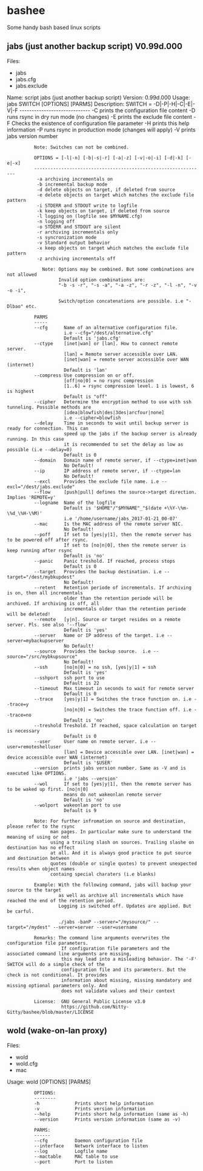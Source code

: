 # bashee
Some handy bash based linux scripts

jabs (just another backup script)
         V0.99d.000
---------------------------------
Files:
- jabs
- jabs.cfg
- jabs.exclude

Name:   script jabs (just another backup script)
Version:        0.99d.000
Usage:  jabs SWITCH [OPTIONS] [PARMS]
Description: SWITCH = -D|-P|-H|-C|-E|-V|-F
             -----------------------------
              -C prints the configuration file content
              -D runs rsync in dry run mode (no changes)
              -E prints the exclude file content
              -F Checks the existence of configuration file parameter
              -H prints this help information
              -P runs rsync in production mode (changes will apply)
              -V prints jabs version number

              Note: Switches can not be combined.

              OPTIONS = [-l|-n] [-b|-s|-r] [-a|-z] [-v|-o|-i] [-d|-k] [-e|-x]
              ---------------------------------------------------------------
               -a archiving incrementals on
               -b incremental backup mode
               -d delete objects on target, if deleted from source
               -e delete objects on target which matches the exclude file pattern
               -i STDERR and STDOUT write to logfile
               -k keep objects on target, if deleted from source
               -l logging on (logfile see $MYNAME.cfg)
               -n logging off
               -o STDERR and STDOUT are silent
               -r archiving incrementals only
               -s syncronization mode
               -v Standard output behavior
               -x keep objects on target which matches the exclude file pattern
               -z archiving incrementals off

                 Note: Options may be combined. But some combinations are not allowed
                       Invalid option combinations are:
                       "-b -s -r", "-s -a", "-a -z", "-r -z", "-l -n", "-v -o -i",

                       Switch/option concatenations are possible. i.e "-Dlbao" etc.

              PARMS
              -----
              --cfg      Name of an alternative configuration file.
                         i.e --cfg="/dest/alternative.cfg"
                         Default is 'jabs.cfg'
              --ctype    [inet|wan] or [lan]. How to connect remote server.
                         [lan] = Remote server accessible over LAN.
                         [inet|wan] = remote server accessible over WAN (internet)
                         Default is 'lan'
              --compress Use compression on or off.
                         [off|no|0] = no rsync compression
                         [1..6] = rsync compression level. 1 is lowest, 6 is highest
                         Default is "off"
              --cipher   Determine the encryption method to use with ssh tunneling. Possible methods are
                         [idea|blowfish|des|3des|arcfour|none]
                         i.e --cipher=blowfish
              --delay    Time in seconds to wait until backup server is ready for connection. This can
                         speed up the jabs if the backup server is already running. In this case
                         it is recommended to set the delay as low as possible (i.e --delay=0)
                         Default is 0
              --domain   Domain name of remote server, if --ctype=inet|wan
                         No Default!
              --ip       IP address of remote server, if --ctype=lan
                         No Default!
              --excl     Provides the exclude file name. i.e --excl="/dest/jabs.exclude"
              --flow     [push|pull] defines the source->target direction. Implies 'REMOTE=y'
              --logname  Name of the logfile
                         Default is '$HOME"/"$MYNAME"_"$(date +\%Y-\%m-\%d_\%H-\%M)'
                         i.e '/home/username/jabs_2017-01-21_00-07'
              --mac      Is the MAC address of the remote server NIC.
                         No Default!
              --poff     If set to [yes|y|1], then the remote server has to be powered off after rsync.
                         If set to [no|n|0], then the remote server is keep running after rsync
                         Default is 'no'
              --panic    Panic treshold. If reached, process stops
                         Default is 0
              --target   Provides the backup destination. i.e --target="/dest/mybkupdest"
                         No Default!
              --retent   Retention periode of incrementals. If archiving is on, then all incrementals
                         older than the retention periode will be archived. If archiving is off, all
                         incrementals older than the retention periode will be deleted!
              --remote   [y|n]. Source or target resides on a remote server. Pls. see also '--flow'
                         Default is 'yes'
              --server   Name or IP address of the target. i.e --server=mybackupserver
                         No Default!
              --source   Provides the backup source.  i.e --source="/src/mybkupsource"
                         No Default!
              --ssh      [no|n|0] = no ssh, [yes|y|1] = ssh
                         Default is 'yes'
              --sshport  ssh port to use
                         Default is 22
              --timeout  Max timeout in seconds to wait for remote server
                         Default is 0
              --trace    [yes|y|1] = Switches the trace function on. i.e --trace=y
                         [no|n|0] = Switches the trace function off. i.e --trace=no
                         Default is 'no'
              --treshold Treshold. If reached, space calculation on target is necessary
                         Default is 0
              --user     User name on remote server. i.e --user=remoteshelluser
                         [lan] = Device accessible over LAN. [inet|wan] = device accessible over WAN (internet)
                         Default is '$USER'
              --version  prints jabs version number. Same as -V and is executed like OPTIONS.
                         i.e 'jabs --version'
              --wol      If set to [yes|y|1], then the remote server has to be waked up first. [no|n|0]
                         means do not wakeonlan remote server
                         Default is 'no'
              --wolport  wakeonlan port to use
                         Default is 9

              Note: For further infromation on source and destination, please refer to the rsync
                    man pages. In particular make sure to understand the meaning of using or not
                    using a trailing slash on sources. Trailing slashe on destination has no effect
                    at all. And it is always good practice to put source and destination between
                    quotes (double or single quotes) to prevent unexpected results when object names
                    containg special charaters (i.e blanks)

              Example: With the following command, jabs will backup your source to the target
                       as well as archive all incrementals which have reached the end of the retention period.
                       Logging is switched off. Updates are applied. But be carful.

                       ./jabs -banP --server="/mysource/" --target="/mydest" --server=server --user=username

              Remarks: The command line arguments overwrites the configuration file parameters.
                        If configuration file parameters and the associated command line arguments are missing,
                        this may lead into a misleading behavior. The '-F' SWITCH will do a simple check of the
                        configuration file and its parameters. But the check is not conditional. It provides
                        information about missing, missing mandatory and missing optional parameters only. And
                        does not validate values and their context

              License:  GNU General Public License v3.0
                        https://github.com/Nitty-Gitty/bashee/blob/master/LICENSE


wold (wake-on-lan proxy)
------------------------
Files:
- wold
- wold.cfg
- mac

 Usage:       wold [OPTIONS] [PARMS]

              OPTIONS:
              --------
              -h             Prints short help information
              -v             Prints version information
              --help         Prints short help information (same as -h)
              --version      Prints version information (same as -v)

              PARMS:
              ------
              --cfg          Daemon configuration file
              --interface    Network interface to listen
              --log          Logfile name
              --mactable     MAC table to use
              --port         Port to listen

